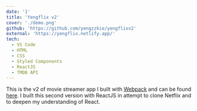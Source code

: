 ```yaml
---
date: '1'
title: 'Yengflix v2'
cover: './demo.png'
github: 'https://github.com/yengzzkie/yengflixv2'
external: 'https://yengflix.netlify.app/'
tech:
  - VS Code
  - HTML
  - CSS
  - Styled Components
  - ReactJS
  - TMDB API
---
```


This is the v2 of movie streamer app I built with [Webpack]('https://webpack.js.org/') and can be found [here](https://yengflix-deprecated.netlify.app). I built this second version with ReactJS in attempt to clone Netflix and to deepen my understanding of React.
